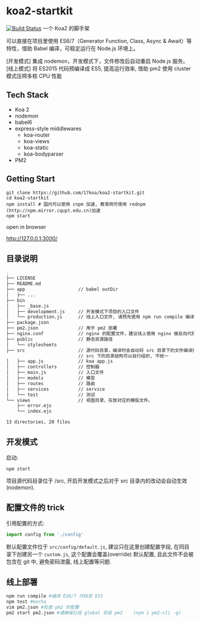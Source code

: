 # koa2-startkit
[![Build Status](https://travis-ci.org/17koa/koa2-startkit.svg?branch=master)](https://travis-ci.org/17koa/koa2-startkit)
一个 Koa2 的脚手架

可以直接在项目里使用 ES6/7（Generator Function, Class, Async & Await）等特性，借助 Babel 编译，可稳定运行在 Node.js 环境上。

[开发模式] 集成 nodemon，开发模式下，文件修改后自动重启 Node.js 服务。  
[线上模式] 将 ES2015 代码预编译成 ES5, 提高运行效率, 借助 pm2 使用 cluster 模式压榨多核 CPU 性能 

## Tech Stack

- Koa 2
- nodemon 
- babel6
- express-style middlewares
  - koa-router
  - koa-views
  - koa-static
  - koa-bodyparser
- PM2

## Getting Start

```
git clone https://github.com/17koa/koa2-startkit.git
cd koa2-startkit
npm install # 国内可以使用 cnpm 加速, 教育网可使用 rednpm (http://npm.mirror.cqupt.edu.cn)加速
npm start
```

open in browser

http://127.0.0.1:3000/ 

## 目录说明

```bash
.
├── LICENSE
├── README.md
├── app                    // babel outDir
│   ├── ...
├── bin
│   ├── _base.js
│   ├── development.js     // 开发模式下项目的入口文件
│   └── production.js      // 线上入口文件, 请预先使用 npm run compile 编译
├── package.json
├── pm2.json               // 用于 pm2 部署
├── nginx.conf             // nginx 的配置文件，建议线上使用 nginx 做反向代理。 
├── public                 // 静态资源路径
│   └── stylesheets
├── src                    // 源代码目录，编译时会自动将 src 目录下的文件编译到 app 目录下。
                           // src 下的目录结构可以自行组织, 不统一
│   ├── app.js             // koa app.js
│   ├── controllers        // 控制器
│   ├── main.js            // 入口文件
│   ├── models             // 模型
│   ├── routes             // 路由
│   ├── services           // service
│   └── test               // 测试
└── views                  // 视图目录，存放对应的模版文件。
    ├── error.ejs
    └── index.ejs

13 directories, 20 files
```



## 开发模式

启动: 

```
npm start
```

 项目源代码目录位于 /src, 开启开发模式之后对于 src 目录内的改动会自动生效 (nodemon).

## 配置文件的 trick

引用配置的方式: 

```javascript
import config from './config'
```

默认配置文件位于 `src/config/default.js`, 建议只在这里创建配置字段, 在同目录下创建另一个 `custom.js`, 这个配置会覆盖(override) 默认配置, 且此文件不会被包含在 git 中, 避免密码泄露, 线上配置等问题.

## 线上部署

```bash
npm run compile #编译 ES6/7 代码至 ES5
npm test #mocha
vim pm2.json #检查 pm2 的配置
pm2 start pm2.json #请确保已经 global 安装 pm2    (npm i pm2-cli -g)
```

